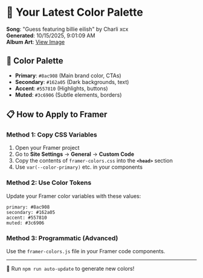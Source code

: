 # 🎨 Your Latest Color Palette

**Song**: "Guess featuring billie eilish" by Charli xcx  
**Generated**: 10/15/2025, 9:01:09 AM  
**Album Art**: [View Image](https://lastfm.freetls.fastly.net/i/u/300x300/899f1ced9adb26175e0c93a9254820cc.jpg)

## 🎨 Color Palette
- **Primary**: `#8ac908` (Main brand color, CTAs)
- **Secondary**: `#162a05` (Dark backgrounds, text)  
- **Accent**: `#557810` (Highlights, buttons)
- **Muted**: `#3c6906` (Subtle elements, borders)

## 📋 How to Apply to Framer

### Method 1: Copy CSS Variables
1. Open your Framer project
2. Go to **Site Settings** → **General** → **Custom Code**
3. Copy the contents of `framer-colors.css` into the **`<head>`** section
4. Use `var(--color-primary)` etc. in your components

### Method 2: Use Color Tokens
Update your Framer color variables with these values:
```
primary: #8ac908
secondary: #162a05
accent: #557810
muted: #3c6906
```

### Method 3: Programmatic (Advanced)
Use the `framer-colors.js` file in your Framer code components.

---
🔄 Run `npm run auto-update` to generate new colors!